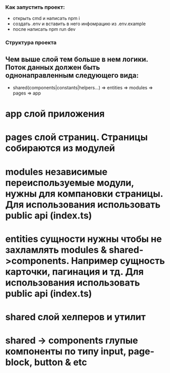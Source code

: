 ### Как запустить проект:

- открыть cmd и написать npm i
- создать .env и вставить в него инфомрацию из .env.example
- после написать npm run dev

### Структура проекта

## Чем выше слой тем больше в нем логики. Поток данных должен быть однонаправленным следующего вида:

- shared(components|constants|helpers...) => entities => modules => pages => app

# app слой приложения

# pages слой страниц. Страницы собираются из модулей

# modules независимые переиспользуемые модули, нужны для компановки страницы. Для использования использовать public api (index.ts)

# entities сущности нужны чтобы не захламлять modules & shared->components. Например сущность карточки, пагинация и тд. Для использования использовать public api (index.ts)

# shared слой хелперов и утилит

# shared -> components глупые компоненты по типу input, page-block, button & etc
